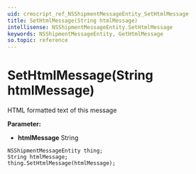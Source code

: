 ```yaml
---
uid: crmscript_ref_NSShipmentMessageEntity_SetHtmlMessage
title: SetHtmlMessage(String htmlMessage)
intellisense: NSShipmentMessageEntity.SetHtmlMessage
keywords: NSShipmentMessageEntity, GetHtmlMessage
so.topic: reference
---
```


# SetHtmlMessage(String htmlMessage)

HTML formatted text of this message

**Parameter:** 
 - **htmlMessage** String

```crmscript
NSShipmentMessageEntity thing;
String htmlMessage;
thing.SetHtmlMessage(htmlMessage);
```

